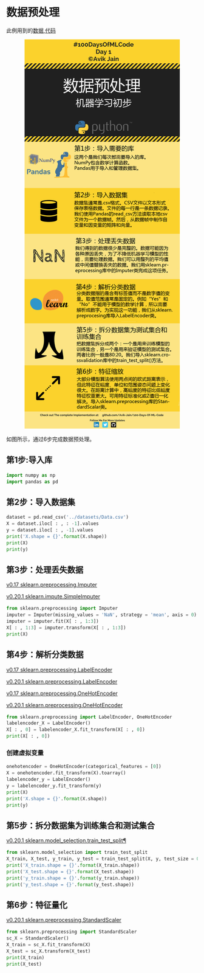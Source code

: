 # 数据预处理

此例用到的[数据](../datasets/Data.csv),[代码](../Code/Day%201_Data_Preprocessing.ipynb)

<p align="center">
    <img src="../Info-graphs/Day 1.jpg">
</p>

如图所示，通过6步完成数据预处理。

## 第1步:导入库
```python
import numpy as np
import pandas as pd
```
## 第2步：导入数据集
```python
dataset = pd.read_csv('../datasets/Data.csv')
X = dataset.iloc[ : , : -1].values
y = dataset.iloc[ : , -1].values
print('X.shape = {}'.format(X.shape))
print(X)
print(y)
```
## 第3步：处理丢失数据
[v0.17 sklearn.preprocessing.Imputer](http://lijiancheng0614.github.io/scikit-learn/modules/generated/sklearn.preprocessing.Imputer.html)

[v0.20.1 sklearn.impute.SimpleImputer](https://scikit-learn.org/stable/modules/generated/sklearn.impute.SimpleImputer.html)

```python
from sklearn.preprocessing import Imputer
imputer = Imputer(missing_values = 'NaN', strategy = 'mean', axis = 0)
imputer = imputer.fit(X[ : , 1:3])
X[ : , 1:3] = imputer.transform(X[ : , 1:3])
print(X)
```
## 第4步：解析分类数据
[v0.17 sklearn.preprocessing.LabelEncoder](http://lijiancheng0614.github.io/scikit-learn/modules/generated/sklearn.preprocessing.LabelEncoder.html)

[v0.20.1 sklearn.preprocessing.LabelEncoder](https://scikit-learn.org/stable/modules/generated/sklearn.preprocessing.LabelEncoder.html)

[v0.17 sklearn.preprocessing.OneHotEncoder](http://lijiancheng0614.github.io/scikit-learn/modules/generated/sklearn.preprocessing.OneHotEncoder.html)

[v0.20.1 sklearn.preprocessing.OneHotEncoder](https://scikit-learn.org/stable/modules/generated/sklearn.preprocessing.OneHotEncoder.html)

```python
from sklearn.preprocessing import LabelEncoder, OneHotEncoder
labelencoder_X = LabelEncoder()
X[ : , 0] = labelencoder_X.fit_transform(X[ : , 0])
print(X[ : , 0])
```
### 创建虚拟变量
```python
onehotencoder = OneHotEncoder(categorical_features = [0])
X = onehotencoder.fit_transform(X).toarray()
labelencoder_y = LabelEncoder()
y = labelencoder_y.fit_transform(y)
print(X)
print('X.shape = {}'.format(X.shape))
print(y)
```
## 第5步：拆分数据集为训练集合和测试集合
[v0.20.1 sklearn.model_selection.train_test_split¶](https://scikit-learn.org/stable/modules/generated/sklearn.model_selection.train_test_split.html)

```python
from sklearn.model_selection import train_test_split
X_train, X_test, y_train, y_test = train_test_split(X, y, test_size = 0.2, random_state = 0)
print('X_train.shape = {}'.format(X_train.shape))
print('X_test.shape = {}'.format(X_test.shape))
print('y_train.shape = {}'.format(y_train.shape))
print('y_test.shape = {}'.format(y_test.shape))
```
## 第6步：特征量化
[v0.20.1 sklearn.preprocessing.StandardScaler](https://scikit-learn.org/stable/modules/generated/sklearn.preprocessing.StandardScaler.html)

```python
from sklearn.preprocessing import StandardScaler
sc_X = StandardScaler()
X_train = sc_X.fit_transform(X)
X_test = sc_X.transform(X_test)
print(X_train)
print(X_test)
```
